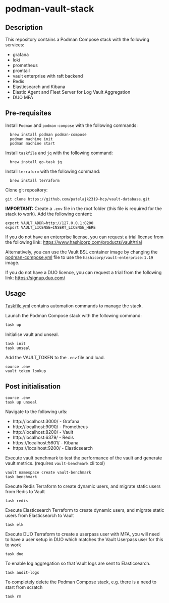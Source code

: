# podman-vault-stack

## Description
This repository contains a Podman Compose stack with the following services:
- grafana
- loki
- prometheus
- promtail
- vault enterprise with raft backend
- Redis
- Elasticsearch and Kibana
- Elastic Agent and Fleet Server for Log Vault Aggregation
- DUO MFA

## Pre-requisites

Install `Podman` and `podman-compose` with the following commands:
```shell
  brew install podman podman-compose
  podman machine init
  podman machine start
```
Install `taskfile` and `jq` with the following command:
```shell
  brew install go-task jq
```
Install `terraform` with the following command:
```shell
  brew install terraform
```

Clone git repository:
```shell
git clone https://github.com/patelajk2319-hcp/vault-database.git
```

**IMPORTANT:** Create a `.env` file in the root folder (this file is required for the stack to work). Add the following content:
```shell
export VAULT_ADDR=http://127.0.0.1:8200
export VAULT_LICENSE=INSERT_LICENSE_HERE
```

If you do not have an enterprise license, you can request a trial license from the following link:
https://www.hashicorp.com/products/vault/trial

Alternatively, you can use the Vault BSL container image by changing the [podman-compose.yml](podman-compose.yml) file to use the `hashicorp/vault-enterprise:1.19` image.

If you do not have a DUO licence, you can request a trial from the following link:
https://signup.duo.com/

## Usage
[Taskfile.yml](Taskfile.yml) contains automation commands to manage the stack.

Launch the Podman Compose stack with the following command:
```bash
task up
```

Initialise vault and unseal.
```shell
task init
task unseal
```

Add the VAULT_TOKEN to the `.env` file and load.
```shell
source .env
vault token lookup
```

## Post initialisation
```shell
source .env
task up unseal
```

Navigate to the following urls:
- http://localhost:3000/ - Grafana
- http://localhost:9090/ - Prometheus
- http://localhost:8200/ - Vault
- http://localhost:6379/ - Redis
- https://localhost:5601/ - Kibana
- https://localhost:9200/ - Elasticsearch

Execute vault benchmark to test the performance of the vault and generate vault metrics.
(requires `vault-benchmark` cli tool)
```shell
vault namespace create vault-benchmark
task benchmark
```
Execute Redis Terraform to create dynamic users, and migrate static users from Redis to Vault
```shell
task redis
```
Execute Elasticsearch Terraform to create dynamic users, and migrate static users from Elasticsearch to Vault
```shell
task elk
```
Execute DUO Terraform to create a userpass user with MFA, you will need to have a user setup in DUO which matches the Vault Userpass user for this to work
```shell
task duo
```
To enable log aggregation so that Vault logs are sent to Elasticsearch.
```shell
task audit-logs
```
To completely delete the Podman Compose stack, e.g. there is a need to start from scratch
```shell
task rm
```
